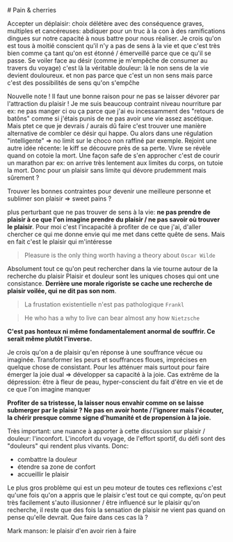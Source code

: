 # Pain & cherries

Accepter un déplaisir: choix délétère avec des conséquence graves, multiples et cancéreuses: abdiquer pour un truc à la con à des ramifications dingues sur notre capacité à nous battre pour nous réaliser. Je crois qu'on est tous à moitié conscient qu'il n'y a pas de sens à la vie et que c'est très bien comme ça tant qu'on est étonné / émerveillé parce que ce qu'il se passe. Se voiler face au désir (comme je m'empêche de consumer au travers du voyage) c'est là la véritable douleur: là le non sens de la vie devient douloureux. et non pas parce que c'est un non sens mais parce c'est des possibilités de sens qu'on s'empĉhe

Nouvelle note !
Il faut une bonne raison pour ne pas se laisser dévorer par l'attraction du plaisir !
Je me suis beaucoup contraint niveau nourriture par ex: ne pas manger ci ou ça parce que j'ai eu incessamment des "retours de batôns"
comme si j'étais punis de ne pas avoir une vie assez ascétique.
Mais ptet ce que je devrais / aurais dû faire c'est trouver une manière alternative de combler ce désir qui happe.
Ou alors dans une régulation "intelligente" => no limit sur le choco non raffiné par exemple.
Rejoint une autre idée récente: le kiff se découvre près de sa perte. Vivre se révèle quand on cotoie la mort.
Une façon safe de s'en approcher c'est de courir un marathon par ex: on arrive très lentement aux limites du corps, on tutoie la mort.
Donc pour un plaisir sans limite qui dévore prudemment mais sûrement ?

Trouver les bonnes contraintes pour devenir une meilleure personne et sublimer son plaisir
=> sweet pains ?

plus perturbant que ne pas trouver de sens à la vie: **ne pas prendre de plaisir à ce que l'on imagine prendre du plaisir / ne pas savoir où trouver le plaisir**. Pour moi c'est l'incapacité à profiter de ce que j'ai, d'aller chercher ce qui me donne envie qui me met dans cette quête de sens. Mais en fait c'est le plaisir qui m'intéresse

> Pleasure is the only thing worth having a theory about
`Oscar Wilde`

Absolument tout ce qu'on peut rechercher dans la vie tourne autour de la recherche du plaisir
Plaisir et douleur sont les uniques choses qui ont une consistance. **Derrière une morale rigoriste se cache une recherche de plaisir voilée, qui ne dit pas son nom**.

> La frustation existentielle n'est pas pathologique
`Frankl`

> He who has a why to live can bear almost any how
`Nietzsche`

**C'est pas honteux ni même fondamentalement anormal de souffrir. Ce serait même plutôt l'inverse.**

Je crois qu'on a de plaisir qu'en réponse à une souffrance vécue ou imaginée.
Transformer les peurs et souffrances floues, imprécises en quelque chose de consistant. Pour les atténuer mais surtout pour faire émerger la joie dual => développer sa capacité à la joie.
Cas extrême de la dépression: être à fleur de peau, hyper-conscient du fait d'être en vie et de ce que l'on imagine manquer

**Profiter de sa tristesse, la laisser nous envahir comme on se laisse submerger par le plaisir ? Ne pas en avoir honte / l'ignorer mais l'écouter, la chérir presque comme signe d'humanité et de propension à la joie.**

Très important: une nuance à apporter à cette discussion sur plaisir / douleur: l'inconfort.
L'incofort du voyage, de l'effort sportif, du défi sont des "douleurs" qui rendent plus vivants. Donc:
- combattre la douleur
- étendre sa zone de confort
- accueillir le plaisir


Le plus gros problème qui est un peu moteur de toutes ces reflexions c'est qu'une fois qu'on a appris que le plaisir c'est tout ce qui compte, qu'on peut très facilement s'auto illusionner / être influencé sur le plaisir qu'on recherche, il reste que des fois la sensation de plaisir ne vient pas quand on pense qu'elle devrait. Que faire dans ces cas là ?

Mark manson: le plaisir d'en avoir rien à faire